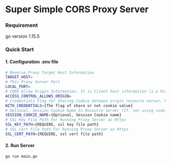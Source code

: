 # Super Simple CORS Proxy Server


### Requirement
go version 1.15.5
### Quick Start

#### 1. Configuration .env file
```bash
# Reverse Proxy Target Host Information
TARGET_HOST=
# This Proxy Server Port
LOCAL_PORT=
# CORS Allow Origin Information. It is Client host information (i.e https://192.168.93.1:4000)
ACCESS_CONTROL_ALLOWS_ORIGIN=
# Credentials Flag for Sharing Cookie between origin resource server, Must Set as true
WITH_CREDENTIALS={The flag of share or not cookie value}
# Optional, Session Cookie Name In Resource Server (If, not using cookie, let that empty)
SESSION_COOKIE_NAME={Optional, Session Cookie name}
# SSL Key File Path For Running Proxy Server as Https
SSL_KEY_PATH={REQUIRE, ssl key file path}
# SSL Cert File Path For Running Proxy Server as Https
SSL_CERT_PATH={REQUIRE, ssl cert file path}
```


#### 2. Run Server
```bash
go run main.go
```